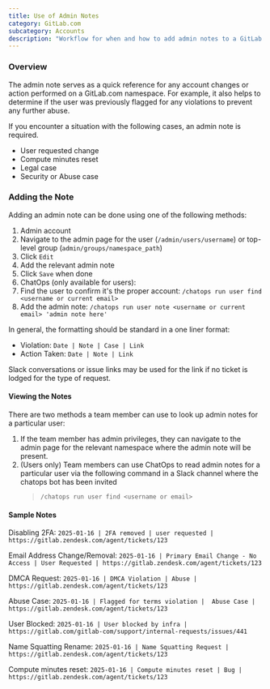 ```yaml
---
title: Use of Admin Notes
category: GitLab.com
subcategory: Accounts
description: "Workflow for when and how to add admin notes to a GitLab.com account"
---
```


### Overview

The admin note serves as a quick reference for any account changes or action performed on a GitLab.com namespace. For example, it also helps to determine if the user was previously flagged for any violations to prevent any further abuse.

If you encounter a situation with the following cases, an admin note is required.

- User requested change
- Compute minutes reset
- Legal case
- Security or Abuse case

### Adding the Note

Adding an admin note can be done using one of the following methods:

1. Admin account
1. Navigate to the admin page for the user (`/admin/users/username`) or top-level group (`admin/groups/namespace_path`)
1. Click `Edit`
1. Add the relevant admin note
1. Click `Save` when done
1. ChatOps (only available for users):
1. Find the user to confirm it's the proper account: `/chatops run user find <username or current email>`
1. Add the admin note: `/chatops run user note <username or current email> 'admin note here'`

In general, the formatting should be standard in a one liner format:

- Violation: `Date | Note | Case | Link`
- Action Taken: `Date | Note | Link`

Slack conversations or issue links may be used for the link if no ticket is lodged for the type of request.

#### Viewing the Notes

There are two methods a team member can use to look up admin notes for a particular user:

1. If the team member has admin privileges, they can navigate to the admin page for the relevant namespace where the admin note will be present.
1. (Users only) Team members can use ChatOps to read admin notes for a particular user via the following command in a Slack channel where the chatops bot has been invited
   > `/chatops run user find <username or email>`

#### Sample Notes

Disabling 2FA:
`2025-01-16 | 2FA removed | user requested | https://gitlab.zendesk.com/agent/tickets/123`

Email Address Change/Removal:
`2025-01-16 | Primary Email Change - No Access | User Requested | https://gitlab.zendesk.com/agent/tickets/123`

DMCA Request:
`2025-01-16 | DMCA Violation | Abuse | https://gitlab.zendesk.com/agent/tickets/123`

Abuse Case:
`2025-01-16 | Flagged for terms violation |  Abuse Case | https://gitlab.zendesk.com/agent/tickets/123`

User Blocked:
`2025-01-16 | User blocked by infra | https://gitlab.com/gitlab-com/support/internal-requests/issues/441`

Name Squatting Rename:
`2025-01-16 | Name Squatting Request | https://gitlab.zendesk.com/agent/tickets/123`

Compute minutes reset:
`2025-01-16 | Compute minutes reset | Bug | https://gitlab.zendesk.com/agent/tickets/123`
